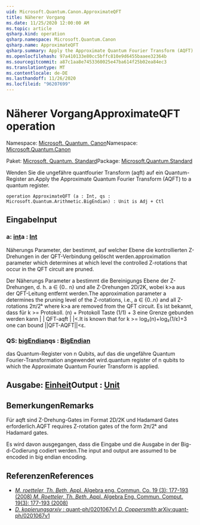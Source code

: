 ```yaml
---
uid: Microsoft.Quantum.Canon.ApproximateQFT
title: Näherer Vorgang
ms.date: 11/25/2020 12:00:00 AM
ms.topic: article
qsharp.kind: operation
qsharp.namespace: Microsoft.Quantum.Canon
qsharp.name: ApproximateQFT
qsharp.summary: Apply the Approximate Quantum Fourier Transform (AQFT) to a quantum register.
ms.openlocfilehash: 97a410133e80cc5bffc810e9d6455baaee32364b
ms.sourcegitcommit: a87c1aa8e7453360025e47ba614f25b02ea84ec3
ms.translationtype: MT
ms.contentlocale: de-DE
ms.lasthandoff: 11/26/2020
ms.locfileid: "96207699"
---
```

# <a name="approximateqft-operation"></a><span data-ttu-id="dd084-102">Näherer Vorgang</span><span class="sxs-lookup"><span data-stu-id="dd084-102">ApproximateQFT operation</span></span>

<span data-ttu-id="dd084-103">Namespace: [Microsoft. Quantum. Canon](xref:Microsoft.Quantum.Canon)</span><span class="sxs-lookup"><span data-stu-id="dd084-103">Namespace: [Microsoft.Quantum.Canon](xref:Microsoft.Quantum.Canon)</span></span>

<span data-ttu-id="dd084-104">Paket: [Microsoft. Quantum. Standard](https://nuget.org/packages/Microsoft.Quantum.Standard)</span><span class="sxs-lookup"><span data-stu-id="dd084-104">Package: [Microsoft.Quantum.Standard](https://nuget.org/packages/Microsoft.Quantum.Standard)</span></span>


<span data-ttu-id="dd084-105">Wenden Sie die ungefähre quantfourier Transform (aqft) auf ein Quantum-Register an.</span><span class="sxs-lookup"><span data-stu-id="dd084-105">Apply the Approximate Quantum Fourier Transform (AQFT) to a quantum register.</span></span>

```qsharp
operation ApproximateQFT (a : Int, qs : Microsoft.Quantum.Arithmetic.BigEndian) : Unit is Adj + Ctl
```


## <a name="input"></a><span data-ttu-id="dd084-106">Eingabe</span><span class="sxs-lookup"><span data-stu-id="dd084-106">Input</span></span>

### <a name="a--int"></a><span data-ttu-id="dd084-107">a: [int](xref:microsoft.quantum.lang-ref.int)</span><span class="sxs-lookup"><span data-stu-id="dd084-107">a : [Int](xref:microsoft.quantum.lang-ref.int)</span></span>

<span data-ttu-id="dd084-108">Näherungs Parameter, der bestimmt, auf welcher Ebene die kontrollierten Z-Drehungen in der QFT-Verbindung gelöscht werden.</span><span class="sxs-lookup"><span data-stu-id="dd084-108">approximation parameter which determines at which level the controlled Z-rotations that occur in the QFT circuit are pruned.</span></span>

<span data-ttu-id="dd084-109">Der Näherungs Parameter a bestimmt die Bereinigungs Ebene der Z-Drehungen, d. h. a ∈ {0.. n} und alle Z-Drehungen 2D/2K, wobei k>a aus der QFT-Leitung entfernt werden.</span><span class="sxs-lookup"><span data-stu-id="dd084-109">The approximation parameter a determines the pruning level of the Z-rotations, i.e., a ∈ {0..n} and all Z-rotations 2π/2ᵏ where k>a are removed from the QFT circuit.</span></span> <span data-ttu-id="dd084-110">Es ist bekannt, dass für k >= Protokoll. (n) + Protokoll Taste (1/1) + 3 eine Grenze gebunden werden kann | | QFT-aqft | |<.</span><span class="sxs-lookup"><span data-stu-id="dd084-110">It is known that for k >= log₂(n)+log₂(1/ε)+3 one can bound ||QFT-AQFT||<ε.</span></span>


### <a name="qs--bigendian"></a><span data-ttu-id="dd084-111">QS: [bigEndian](xref:Microsoft.Quantum.Arithmetic.BigEndian)</span><span class="sxs-lookup"><span data-stu-id="dd084-111">qs : [BigEndian](xref:Microsoft.Quantum.Arithmetic.BigEndian)</span></span>

<span data-ttu-id="dd084-112">das Quantum-Register von n Qubits, auf das die ungefähre Quantum Fourier-Transformation angewendet wird.</span><span class="sxs-lookup"><span data-stu-id="dd084-112">quantum register of n qubits to which the Approximate Quantum Fourier Transform is applied.</span></span>



## <a name="output--unit"></a><span data-ttu-id="dd084-113">Ausgabe: [Einheit](xref:microsoft.quantum.lang-ref.unit)</span><span class="sxs-lookup"><span data-stu-id="dd084-113">Output : [Unit](xref:microsoft.quantum.lang-ref.unit)</span></span>



## <a name="remarks"></a><span data-ttu-id="dd084-114">Bemerkungen</span><span class="sxs-lookup"><span data-stu-id="dd084-114">Remarks</span></span>

<span data-ttu-id="dd084-115">Für aqft sind Z-Drehung-Gates im Format 2D/2K und Hadamard Gates erforderlich.</span><span class="sxs-lookup"><span data-stu-id="dd084-115">AQFT requires Z-rotation gates of the form 2π/2ᵏ and Hadamard gates.</span></span>

<span data-ttu-id="dd084-116">Es wird davon ausgegangen, dass die Eingabe und die Ausgabe in der Big-d-Codierung codiert werden.</span><span class="sxs-lookup"><span data-stu-id="dd084-116">The input and output are assumed to be encoded in big endian encoding.</span></span>

## <a name="references"></a><span data-ttu-id="dd084-117">Referenzen</span><span class="sxs-lookup"><span data-stu-id="dd084-117">References</span></span>

- [<span data-ttu-id="dd084-118">*M. roetteler, Th. Beth*, Appl. Algebra eng. Commun. Co. 19 (3): 177-193 (2008)</span><span class="sxs-lookup"><span data-stu-id="dd084-118"> *M. Roetteler, Th. Beth*, Appl. Algebra Eng. Commun. Comput. 19(3): 177-193 (2008) </span></span>](http://doi.org/10.1007/s00200-008-0072-2)
- [<span data-ttu-id="dd084-119">*D. kopierungsarxiv* : quant-ph/0201067v1</span><span class="sxs-lookup"><span data-stu-id="dd084-119"> *D. Coppersmith* arXiv:quant-ph/0201067v1 </span></span>](https://arxiv.org/abs/quant-ph/0201067)
